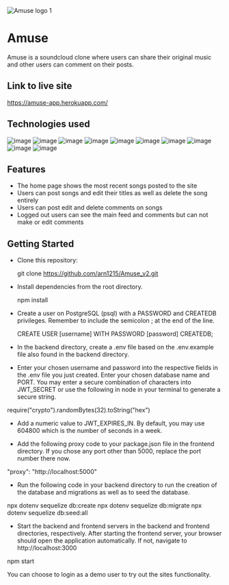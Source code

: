 


![Amuse logo 1](https://user-images.githubusercontent.com/55769045/158077190-cae7fcfa-3693-4ffb-a442-6b05f534c8f2.png)

# Amuse

Amuse is a soundcloud clone where users can share their original music and other users can comment on their posts.

## Link to live site
https://amuse-app.herokuapp.com/

## Technologies used
![image](https://user-images.githubusercontent.com/55769045/158077336-42abae5d-5d9c-4283-9172-3f0c0c4bac79.png)
![image](https://user-images.githubusercontent.com/55769045/158077345-d81dc631-e5bd-4300-ae54-017c7790708c.png)
![image](https://user-images.githubusercontent.com/55769045/158077351-2577b3e5-a257-4871-ab35-4391a6ee43a8.png)
![image](https://user-images.githubusercontent.com/55769045/158077355-9918d271-854d-4636-b8dc-236cecc1cca9.png)
![image](https://user-images.githubusercontent.com/55769045/158077365-124b78bd-1084-4599-a5b3-d6c918c71ab3.png)
![image](https://user-images.githubusercontent.com/55769045/158077375-898fb063-db42-4d4a-ab44-49836079f7e1.png)
![image](https://user-images.githubusercontent.com/55769045/158077401-9125b47a-3399-4e17-bdb7-2c5701efa1cf.png)
![image](https://user-images.githubusercontent.com/55769045/158077408-b81bb3b1-db8a-40c7-a606-9853ccee643b.png)
![image](https://user-images.githubusercontent.com/55769045/158077413-b93ce13a-7fe4-453e-9dc2-7c98c5e25d22.png)
![image](https://user-images.githubusercontent.com/55769045/158077456-ba4d497a-be52-4b4b-866c-9e28fc0db2fd.png)

## Features

- The home page shows the most recent songs posted to the site
- Users can post songs and edit their titles as well as delete the song entirely
- Users can post edit and delete comments on songs
- Logged out users can see the main feed and comments but can not make or edit comments

## Getting Started
- Clone this repository:

   git clone https://github.com/arn1215/Amuse_v2.git

- Install dependencies from the root directory.

    npm install

- Create a user on PostgreSQL (psql) with a PASSWORD and CREATEDB privileges. Remember to include the semicolon ; at the end of the line.

   CREATE USER [username] WITH PASSWORD [password] CREATEDB;

- In the backend directory, create a .env file based on the .env.example file also found in the backend directory.

- Enter your chosen username and password into the respective fields in the .env file you just created. Enter your chosen database name and PORT. You may enter a secure combination of characters into JWT_SECRET or use the following in node in your terminal to generate a secure string.

require("crypto").randomBytes(32).toString("hex")

- Add a numeric value to JWT_EXPIRES_IN. By default, you may use 604800 which is the number of seconds in a week.


- Add the following proxy code to your package.json file in the frontend directory. If you chose any port other than 5000, replace the port number there now.

"proxy": "http://localhost:5000"

- Run the following code in your backend directory to run the creation of the database and migrations as well as to seed the database.

npx dotenv sequelize db:create
npx dotenv sequelize db:migrate
npx dotenv sequelize db:seed:all

- Start the backend and frontend servers in the backend and frontend directories, respectively. After starting the frontend server, your browser should open the application automatically. If not, navigate to http://localhost:3000

npm start

You can choose to login as a demo user to try out the sites functionality.





